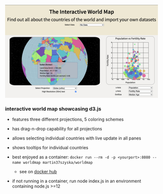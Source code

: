 ![World Map Screenshot](https://github.com/Mar111tiN/WorldMap/blob/master/worldmap-shot.png?raw=true)
### interactive world map showcasing d3.js
+ features three different projections, 5 coloring schemes

+ has drag-n-drop capability for all projections
+ allows selecting individual countries with live update in all panes
+ shows tooltips for individual countries

+ best enjoyed as a container:
`docker run --rm -d -p <yourport>:8080 --name worldmap martin37szyska/worldmap`
  * see on [docker hub](https://hub.docker.com/r/martin37szyska/worldmap)

+ if not running in a container, run node index.js in an environment containing node.js >=12



